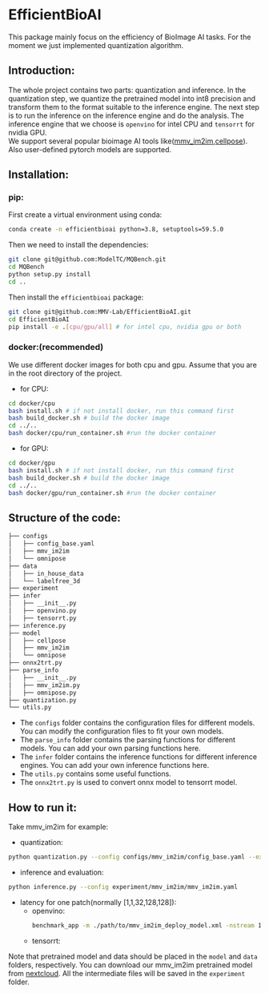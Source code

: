 # EfficientBioAI
This package mainly focus on the efficiency of BioImage AI tasks. For the moment we just implemented quantization algorithm.

## Introduction:
The whole project contains two parts: quantization and inference. In the quantization step, we quantize the pretrained model into int8 precision and transform them to the format suitable to the inference engine. The next step is to run the inference on the inference engine and do the analysis. The inference engine that we choose is `openvino` for intel CPU and `tensorrt` for nvidia GPU.   
We support several popular bioimage AI tools like([mmv_im2im](https://github.com/MMV-Lab/mmv_im2im),[cellpose](https://github.com/MouseLand/cellpose)). Also user-defined pytorch models are supported.
 
## Installation:
### pip:
First create a virtual environment using conda:
```bash
conda create -n efficientbioai python=3.8, setuptools=59.5.0
```
Then we need to install the dependencies:
```bash
git clone git@github.com:ModelTC/MQBench.git
cd MQBench
python setup.py install
cd ..
```
Then install the `efficientbioai` package:

```bash
git clone git@github.com:MMV-Lab/EfficientBioAI.git
cd EfficientBioAI
pip install -e .[cpu/gpu/all] # for intel cpu, nvidia gpu or both
```

### docker:(recommended)
We use different docker images for both cpu and gpu. Assume that you are in the root directory of the project.
- for CPU:
```bash
cd docker/cpu
bash install.sh # if not install docker, run this command first
bash build_docker.sh # build the docker image
cd ../..
bash docker/cpu/run_container.sh #run the docker container
```
- for GPU:
```bash
cd docker/gpu
bash install.sh # if not install docker, run this command first
bash build_docker.sh # build the docker image
cd ../..
bash docker/gpu/run_container.sh #run the docker container
```

## Structure of the code:
```bash
├── configs
│   ├── config_base.yaml
│   ├── mmv_im2im
│   └── omnipose
├── data
│   ├── in_house_data
│   └── labelfree_3d
├── experiment
├── infer
│   ├── __init__.py
│   ├── openvino.py
│   ├── tensorrt.py
├── inference.py
├── model
│   ├── cellpose
│   ├── mmv_im2im
│   └── omnipose
├── onnx2trt.py
├── parse_info
│   ├── __init__.py
│   ├── mmv_im2im.py
│   ├── omnipose.py
├── quantization.py
└── utils.py
```
- The `configs` folder contains the configuration files for different models. You can modify the configuration files to fit your own models. 
- The `parse_info` folder contains the parsing functions for different models. You can add your own parsing functions here. 
- The `infer` folder contains the inference functions for different inference engines. You can add your own inference functions here. 
- The `utils.py` contains some useful functions. 
- The `onnx2trt.py` is used to convert onnx model to tensorrt model.


## How to run it:
Take mmv_im2im for example:
- quantization:
 ```bash
python quantization.py --config configs/mmv_im2im/config_base.yaml --exp_path experiment/mmv_im2im
```
- inference and evaluation:
```bash
python inference.py --config experiment/mmv_im2im/mmv_im2im.yaml
```
- latency for one patch(normally [1,1,32,128,128]):
  - openvino:
    ```bash
    benchmark_app -m ./path/to/mmv_im2im_deploy_model.xml -nstream 1 -data_shape [1,1,32,128,128] -api sync
    ```
  - tensorrt: 

Note that pretrained model and data should be placed in the `model` and `data` folders, respectively. You can download our mmv_im2im pretrained model from [nextcloud](). All the intermediate files will be saved in the `experiment` folder. 